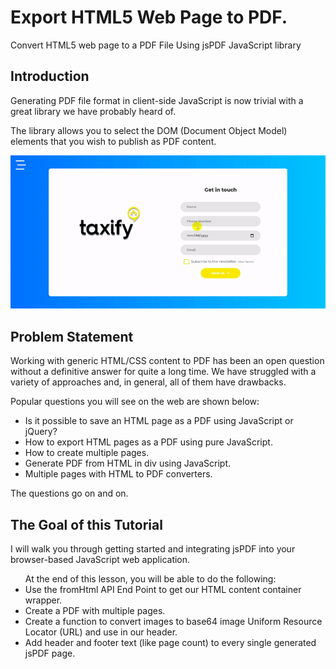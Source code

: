 # Export HTML5 Web Page to PDF.
Convert HTML5 web page to a PDF File Using jsPDF JavaScript library

## Introduction
Generating PDF file format in client-side JavaScript is now trivial with a great library we have probably heard of.

The library allows you to select the DOM (Document Object Model) elements that you wish to publish as PDF content.

<img src="data/SinglePage_form.gif" width="800">

## Problem Statement

Working with generic HTML/CSS content to PDF has been an open question without a definitive answer for quite a long time. We have struggled with a variety of approaches and, in general, all of them have drawbacks.

Popular questions you will see on the web are shown below:

<ul>
    <li>Is it possible to save an HTML page as a PDF using JavaScript or jQuery?</li>
    <li>How to export HTML pages as a PDF using pure JavaScript.</li>
    <li>How to create multiple pages.</li>
    <li>Generate PDF from HTML in div using JavaScript.</li>
    <li>Multiple pages with HTML to PDF converters.</li>
</ul>

The questions go on and on.

## The Goal of this Tutorial

I will walk you through getting started and integrating jsPDF into your browser-based JavaScript web application.

<ul>
At the end of this lesson, you will be able to do the following:
    <li>Use the fromHtml API End Point to get our HTML content container wrapper.</li>
    <li>Create a PDF with multiple pages.</li>
    <li>Create a function to convert images to base64 image Uniform Resource Locator (URL) and use in our header.</li>
    <li>Add header and footer text (like page count) to every single generated jsPDF page.</li>
</ul>